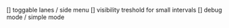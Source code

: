 [] toggable lanes / side menu
[] visibility treshold for small intervals
[] debug mode / simple mode 